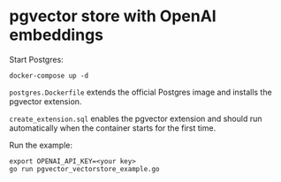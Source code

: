 # pgvector store with OpenAI embeddings

Start Postgres:

```shell
docker-compose up -d
```

`postgres.Dockerfile` extends the official Postgres image and installs the pgvector extension.

`create_extension.sql` enables the pgvector extension and should run automatically when the container starts for the
first time.

Run the example:

```shell
export OPENAI_API_KEY=<your key>
go run pgvector_vectorstore_example.go
```

